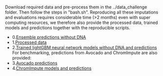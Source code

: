 Download required data and pre-process them in the ../data_challenge folder. Then follow the steps in "bash.sh".
Reproducing all these imputations and evaluations requires considerable time (>2 months) even with super computing resources, we therefore also provide the processed data, trained models and predictions together with the reproducible scripts.
* 0.[Ensemble predictions without DNA](https://guanfiles.dcmb.med.umich.edu/Ocelot/ensemble_predictions_without_dna/)
* 1.[Processed data](https://guanfiles.dcmb.med.umich.edu/Ocelot/processed_data/)
* 2.[Trained lightGBM neural network models without DNA and predictions](https://guanfiles.dcmb.med.umich.edu/Ocelot/models_without_dna/)
For benchmarking, predictions from Avocado and ChromImpute are also provided:
* 3.[Avocado predictions](http://mitra.stanford.edu/kundaje/ic/avocado/)
* 4.[ChromImpute models and predictions](https://guanfiles.dcmb.med.umich.edu/Ocelot/chromimpute/)

